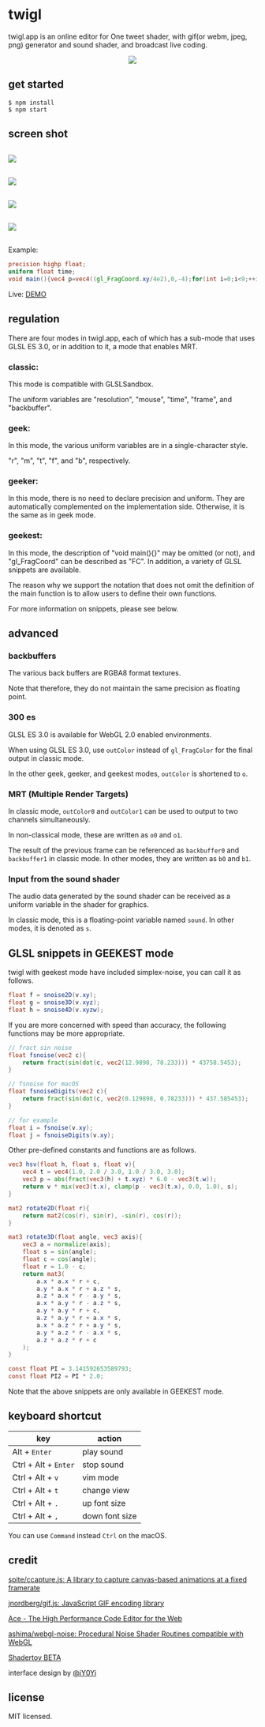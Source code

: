 
# twigl

twigl.app is an online editor for One tweet shader, with gif(or webm, jpeg, png) generator and sound shader, and broadcast live coding.

<div style="width: 100%; text-align: center;">
    <img src="./resource/ogp.png" style="max-width: 100%;">
</div>

## get started

```
$ npm install
$ npm start
```

## screen shot

<div style="width: 100%; text-align: center;">
  <img src="./resource/capture-01.jpg" style="max-width: 100%; margin: 30px auto; display: block;">
  <img src="./resource/capture-02.jpg" style="max-width: 100%; margin: 30px auto; display: block;">
  <img src="./resource/capture-03.jpg" style="max-width: 100%; margin: 30px auto; display: block;">
  <img src="./resource/capture.gif" style="max-width: 100%; margin: 30px auto; display: block;">
</div>

Example:

```glsl
precision highp float;
uniform float time;
void main(){vec4 p=vec4((gl_FragCoord.xy/4e2),0,-4);for(int i=0;i<9;++i)p+=vec4(sin(-(p.x+time*.2))+atan(p.y*p.w),cos(-p.x)+atan(p.z*p.w),cos(-(p.x+sin(time*.8)))+atan(p.z*p.w),0);gl_FragColor=p;}
```

Live: <a href="https://bit.ly/3aBelvb" target="_blank">DEMO</a>

## regulation

There are four modes in twigl.app, each of which has a sub-mode that uses GLSL ES 3.0, or in addition to it, a mode that enables MRT.

### classic:

This mode is compatible with GLSLSandbox.

The uniform variables are "resolution", "mouse", "time", "frame", and "backbuffer".

### geek:

In this mode, the various uniform variables are in a single-character style.

"r", "m", "t", "f", and "b", respectively.

### geeker:

In this mode, there is no need to declare precision and uniform. They are automatically complemented on the implementation side. Otherwise, it is the same as in geek mode.

### geekest:

In this mode, the description of "void main(){}" may be omitted (or not), and "gl_FragCoord" can be described as "FC". In addition, a variety of GLSL snippets are available.

The reason why we support the notation that does not omit the definition of the main function is to allow users to define their own functions.

For more information on snippets, please see below.

## advanced

### backbuffers

The various back buffers are RGBA8 format textures.

Note that therefore, they do not maintain the same precision as floating point.

### 300 es

GLSL ES 3.0 is available for WebGL 2.0 enabled environments.

When using GLSL ES 3.0, use `outColor` instead of `gl_FragColor` for the final output in classic mode.

In the other geek, geeker, and geekest modes, `outColor` is shortened to `o`.

### MRT (Multiple Render Targets)

In classic mode, `outColor0` and `outColor1` can be used to output to two channels simultaneously.

In non-classical mode, these are written as `o0` and `o1`.

The result of the previous frame can be referenced as `backbuffer0` and `backbuffer1` in classic mode. In other modes, they are written as `b0` and `b1`.

### Input from the sound shader

The audio data generated by the sound shader can be received as a uniform variable in the shader for graphics.

In classic mode, this is a floating-point variable named `sound`. In other modes, it is denoted as `s`.

## GLSL snippets in GEEKEST mode

twigl with geekest mode have included simplex-noise, you can call it as follows.

```glsl
float f = snoise2D(v.xy);
float g = snoise3D(v.xyz);
float h = snoise4D(v.xyzw);
```

If you are more concerned with speed than accuracy, the following functions may be more appropriate.

```glsl
// fract sin noise
float fsnoise(vec2 c){
    return fract(sin(dot(c, vec2(12.9898, 78.233))) * 43758.5453);
}

// fsnoise for macOS
float fsnoiseDigits(vec2 c){
    return fract(sin(dot(c, vec2(0.129898, 0.78233))) * 437.585453);
}

// for example
float i = fsnoise(v.xy);
float j = fsnoiseDigits(v.xy);
```

Other pre-defined constants and functions are as follows.

```glsl
vec3 hsv(float h, float s, float v){
    vec4 t = vec4(1.0, 2.0 / 3.0, 1.0 / 3.0, 3.0);
    vec3 p = abs(fract(vec3(h) + t.xyz) * 6.0 - vec3(t.w));
    return v * mix(vec3(t.x), clamp(p - vec3(t.x), 0.0, 1.0), s);
}

mat2 rotate2D(float r){
    return mat2(cos(r), sin(r), -sin(r), cos(r));
}

mat3 rotate3D(float angle, vec3 axis){
    vec3 a = normalize(axis);
    float s = sin(angle);
    float c = cos(angle);
    float r = 1.0 - c;
    return mat3(
        a.x * a.x * r + c,
        a.y * a.x * r + a.z * s,
        a.z * a.x * r - a.y * s,
        a.x * a.y * r - a.z * s,
        a.y * a.y * r + c,
        a.z * a.y * r + a.x * s,
        a.x * a.z * r + a.y * s,
        a.y * a.z * r - a.x * s,
        a.z * a.z * r + c
    );
}

const float PI = 3.141592653589793;
const float PI2 = PI * 2.0;
```

Note that the above snippets are only available in GEEKEST mode.

## keyboard shortcut

| key                  | action         |
|----------------------|----------------|
| Alt + `Enter`        | play sound     |
| Ctrl + Alt + `Enter` | stop sound     |
| Ctrl + Alt + `v`     | vim mode       |
| Ctrl + Alt + `t`     | change view    |
| Ctrl + Alt + `.`     | up font size   |
| Ctrl + Alt + `,`     | down font size |

You can use `Command` instead `Ctrl` on the macOS.

## credit

[spite/ccapture\.js: A library to capture canvas\-based animations at a fixed framerate](https://github.com/spite/ccapture.js)

[jnordberg/gif\.js: JavaScript GIF encoding library](https://github.com/jnordberg/gif.js)

[Ace \- The High Performance Code Editor for the Web](https://ace.c9.io/)

[ashima/webgl\-noise: Procedural Noise Shader Routines compatible with WebGL](https://github.com/ashima/webgl-noise)

[Shadertoy BETA](https://www.shadertoy.com/)

interface design by [@iY0Yi](https://twitter.com/iY0Yi)

## license

MIT licensed.

